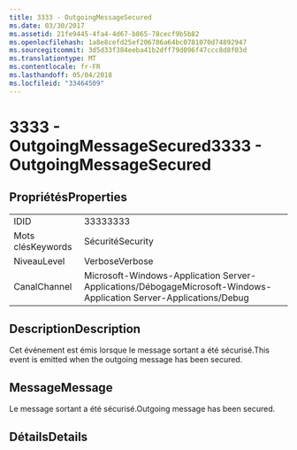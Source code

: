```yaml
---
title: 3333 - OutgoingMessageSecured
ms.date: 03/30/2017
ms.assetid: 21fe9445-4fa4-4d67-b865-78cecf9b5b82
ms.openlocfilehash: 1a8e8cefd25ef206786a64bc0781070d74892947
ms.sourcegitcommit: 3d5d33f384eeba41b2dff79d096f47ccc8d8f03d
ms.translationtype: MT
ms.contentlocale: fr-FR
ms.lasthandoff: 05/04/2018
ms.locfileid: "33464509"
---
```

# <a name="3333---outgoingmessagesecured"></a><span data-ttu-id="49eaf-102">3333 - OutgoingMessageSecured</span><span class="sxs-lookup"><span data-stu-id="49eaf-102">3333 - OutgoingMessageSecured</span></span>
## <a name="properties"></a><span data-ttu-id="49eaf-103">Propriétés</span><span class="sxs-lookup"><span data-stu-id="49eaf-103">Properties</span></span>  
  
|||  
|-|-|  
|<span data-ttu-id="49eaf-104">ID</span><span class="sxs-lookup"><span data-stu-id="49eaf-104">ID</span></span>|<span data-ttu-id="49eaf-105">3333</span><span class="sxs-lookup"><span data-stu-id="49eaf-105">3333</span></span>|  
|<span data-ttu-id="49eaf-106">Mots clés</span><span class="sxs-lookup"><span data-stu-id="49eaf-106">Keywords</span></span>|<span data-ttu-id="49eaf-107">Sécurité</span><span class="sxs-lookup"><span data-stu-id="49eaf-107">Security</span></span>|  
|<span data-ttu-id="49eaf-108">Niveau</span><span class="sxs-lookup"><span data-stu-id="49eaf-108">Level</span></span>|<span data-ttu-id="49eaf-109">Verbose</span><span class="sxs-lookup"><span data-stu-id="49eaf-109">Verbose</span></span>|  
|<span data-ttu-id="49eaf-110">Canal</span><span class="sxs-lookup"><span data-stu-id="49eaf-110">Channel</span></span>|<span data-ttu-id="49eaf-111">Microsoft-Windows-Application Server-Applications/Débogage</span><span class="sxs-lookup"><span data-stu-id="49eaf-111">Microsoft-Windows-Application Server-Applications/Debug</span></span>|  
  
## <a name="description"></a><span data-ttu-id="49eaf-112">Description</span><span class="sxs-lookup"><span data-stu-id="49eaf-112">Description</span></span>  
 <span data-ttu-id="49eaf-113">Cet événement est émis lorsque le message sortant a été sécurisé.</span><span class="sxs-lookup"><span data-stu-id="49eaf-113">This event is emitted when the outgoing message has been secured.</span></span>  
  
## <a name="message"></a><span data-ttu-id="49eaf-114">Message</span><span class="sxs-lookup"><span data-stu-id="49eaf-114">Message</span></span>  
 <span data-ttu-id="49eaf-115">Le message sortant a été sécurisé.</span><span class="sxs-lookup"><span data-stu-id="49eaf-115">Outgoing message has been secured.</span></span>  
  
## <a name="details"></a><span data-ttu-id="49eaf-116">Détails</span><span class="sxs-lookup"><span data-stu-id="49eaf-116">Details</span></span>
